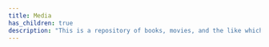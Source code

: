 ```yaml
---
title: Media
has_children: true
description: "This is a repository of books, movies, and the like which I like."
---
```

